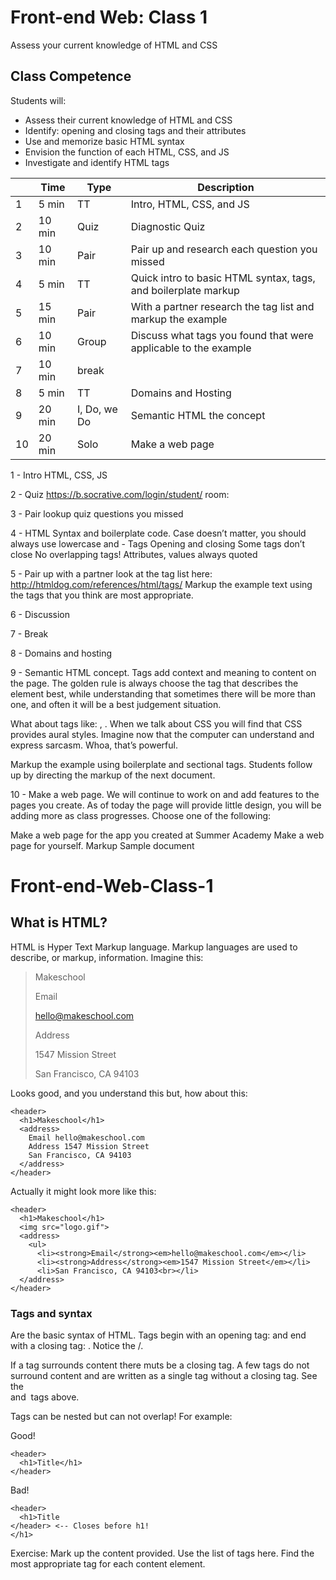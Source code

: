 # Front-end Web: Class 1

Assess your current knowledge of HTML and CSS

## Class Competence

Students will: 

- Assess their current knowledge of HTML and CSS
- Identify: opening and closing tags and their attributes
- Use and memorize basic HTML syntax
- Envision the function of each HTML, CSS, and JS
- Investigate and identify HTML tags 



|    | Time   | Type  | Description |
|----|--------|-------|-------------|
| 1  | 5 min  |TT     | Intro, HTML, CSS, and JS |
| 2  | 10 min | Quiz  | Diagnostic Quiz |
| 3  | 10 min | Pair  | Pair up and research each question you missed |
| 4  | 5 min  | TT    | Quick intro to basic HTML syntax, tags, and boilerplate markup |
| 5  | 15 min | Pair  | With a partner research the tag list and markup the example |
| 6  | 10 min | Group | Discuss what tags you found that were applicable to the example |
| 7  | 10 min | break |  |
| 8  | 5 min  | TT    | Domains and Hosting |
| 9  | 20 min |I, Do, we Do | Semantic HTML the concept |
| 10 | 20 min | Solo  | Make a web page |


1 - Intro HTML, CSS, JS

2 - Quiz https://b.socrative.com/login/student/ room: 


3 - Pair lookup quiz questions you missed 

4 - HTML Syntax and boilerplate code. 
Case doesn’t matter, you should always use lowercase and - 
Tags 
Opening and closing
Some tags don’t close
No overlapping tags!
Attributes, values always quoted

5 - Pair up with a partner look at the tag list here: http://htmldog.com/references/html/tags/
Markup the example text using the tags that you think are most appropriate. 

6 - Discussion

7 - Break 

8 - Domains and hosting

9 - Semantic HTML concept. Tags add context and meaning to content on the page. The golden rule is always choose the tag that describes the element best, while understanding that sometimes there will be more than one, and often it will be a best judgement situation. 

What about tags like: <sarcasm>, <humor>. When we talk about CSS you will find that CSS provides aural styles. Imagine now that the computer can understand and express sarcasm. Whoa, that’s powerful.

Markup the example using boilerplate and sectional tags. Students follow up by directing the markup of the next document. 

10 - Make a web page. We will continue to work on and add features to the pages you create. As of today the page will provide little design, you will be adding more as class progresses.  Choose one of the following:

Make a web page for the app you created at Summer Academy
Make a web page for yourself. 
Markup Sample document 
































# Front-end-Web-Class-1

## What is HTML?

HTML is Hyper Text Markup language. Markup languages are used to describe, or markup, information. Imagine this: 

> Makeschool 
>
> Email
>
> hello@makeschool.com
>
> Address
>
> 1547 Mission Street 
>
> San Francisco, CA 94103

Looks good, and you understand this but, how about this:

```
<header>
  <h1>Makeschool</h1>
  <address>
    Email hello@makeschool.com
    Address 1547 Mission Street
    San Francisco, CA 94103
  </address>
</header>
```

Actually it might look more like this: 

```
<header>
  <h1>Makeschool</h1>
  <img src="logo.gif">
  <address>
    <ul>
      <li><strong>Email</strong><em>hello@makeschool.com</em></li>
      <li><strong>Address</strong><em>1547 Mission Street</em></li>
      <li>San Francisco, CA 94103<br></li>
  </address>
</header>
```

### Tags and syntax

Are the basic syntax of HTML. Tags begin with an opening tag: <tag> and end with a closing tag: </tag>. Notice the /.

If a tag surrounds content there muts be a closing tag. A few tags do not surround content and are written as a single tag
without a closing tag. See the <br> and <img> tags above. 

Tags can be nested but can not overlap! For example: 

Good!

```
<header>
  <h1>Title</h1>
</header>
```

Bad!

```
<header>
  <h1>Title
</header> <-- Closes before h1!
</h1> 
```

Exercise: Mark up the content provided. Use the list of tags here. Find the most appropriate tag for each content element. 




